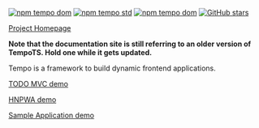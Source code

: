 [![npm tempo dom](https://img.shields.io/npm/v/@tempots/dom?label=@tempots/dom)](https://www.npmjs.com/package/@tempots/dom)
[![npm tempo std](https://img.shields.io/npm/v/@tempots/std?label=@tempots/std)](https://www.npmjs.com/package/@tempots/std)
[![npm tempo dom](https://img.shields.io/npm/v/@tempots/color?label=@tempots/color)](https://www.npmjs.com/package/@tempots/color)
[![GitHub stars](https://img.shields.io/github/stars/fponticelli/tempots?label=Star%20me%20on%20Github&style=social)](https://github.com/fponticelli/tempots)

[Project Homepage](https://tempots.com/)

**Note that the documentation site is still referring to an older version of TempoTS. Hold one while it gets updated.**

Tempo is a framework to build dynamic frontend applications.

[TODO MVC demo](https://tempots.com/demo/todomvc/)

[HNPWA demo](https://tempots.com/demo/hnpwa/)

[Sample Application demo](https://tempots.com/demo/readme/)
